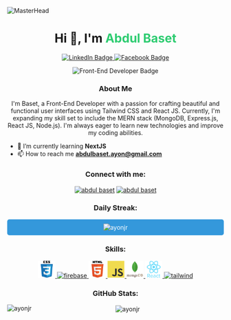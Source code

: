 ![MasterHead](https://i.ibb.co/Sn1WwcJ/Neon-Modern-Futuristic-Simple-Gaming-You-Tube-Banner.png)
<h1 align="center">Hi 👋, I'm <a href="https://ayonjr.io" style="color: #2ecc71; text-decoration: none;">Abdul Baset</a></h1>

<p align="center">
  <a href="https://linkedin.com/in/abdul baset" target="_blank">
    <img src="https://img.shields.io/badge/LinkedIn-Abdul%20Baset-blue?style=for-the-badge&logo=linkedin" alt="LinkedIn Badge"/>
  </a>
  <a href="https://fb.com/abdul baset" target="_blank">
    <img src="https://img.shields.io/badge/Facebook-Abdul%20Baset-blue?style=for-the-badge&logo=facebook" alt="Facebook Badge"/>
  </a>
</p>

<p align="center">
  <img src="https://img.shields.io/badge/Front--End%20Developer-blue?style=for-the-badge&logo=appveyor" alt="Front-End Developer Badge"/>
</p>

<h3 align="center">About Me</h3>
<p align="center">I'm Baset, a Front-End Developer with a passion for crafting beautiful and functional user interfaces using Tailwind CSS and React JS. Currently, I'm expanding my skill set to include the MERN stack (MongoDB, Express.js, React JS, Node.js). I'm always eager to learn new technologies and improve my coding abilities.</p>

- 🌱 I’m currently learning **NextJS**
- 📫 How to reach me **abdulbaset.ayon@gmail.com**

<h3 align="center">Connect with me:</h3>
<p align="center">
<a href="https://linkedin.com/in/abdul baset" target="_blank"><img align="center" src="https://raw.githubusercontent.com/rahuldkjain/github-profile-readme-generator/master/src/images/icons/Social/linked-in-alt.svg" alt="abdul baset" height="30" width="40" /></a>
<a href="https://fb.com/abdul baset" target="_blank"><img align="center" src="https://raw.githubusercontent.com/rahuldkjain/github-profile-readme-generator/master/src/images/icons/Social/facebook.svg" alt="abdul baset" height="30" width="40" /></a>
</p>

<h3 align="center">Daily Streak:</h3>
<p align="center">
<div align="center" style="background-color: #3498db; padding: 10px; border-radius: 5px;">
  <img src="https://github-readme-streak-stats.herokuapp.com/?user=ayonjr" alt="ayonjr" style="color: white;" />
</div>


<h3 align="center">Skills:</h3>
<p align="center">
  <a href="https://www.w3schools.com/css/" target="_blank" rel="noreferrer">
    <img src="https://raw.githubusercontent.com/devicons/devicon/master/icons/css3/css3-original-wordmark.svg" alt="css3" width="40" height="40"/>
  </a>
  <a href="https://firebase.google.com/" target="_blank" rel="noreferrer">
    <img src="https://www.vectorlogo.zone/logos/firebase/firebase-icon.svg" alt="firebase" width="40" height="40"/>
  </a>
  <a href="https://www.w3.org/html/" target="_blank" rel="noreferrer">
    <img src="https://raw.githubusercontent.com/devicons/devicon/master/icons/html5/html5-original-wordmark.svg" alt="html5" width="40" height="40"/>
  </a>
  <a href="https://developer.mozilla.org/en-US/docs/Web/JavaScript" target="_blank" rel="noreferrer">
    <img src="https://raw.githubusercontent.com/devicons/devicon/master/icons/javascript/javascript-original.svg" alt="javascript" width="40" height="40"/>
  </a>
  <a href="https://www.mongodb.com/" target="_blank" rel="noreferrer">
    <img src="https://raw.githubusercontent.com/devicons/devicon/master/icons/mongodb/mongodb-original-wordmark.svg" alt="mongodb" width="40" height="40"/>
  </a>
  <a href="https://reactjs.org/" target="_blank" rel="noreferrer">
    <img src="https://raw.githubusercontent.com/devicons/devicon/master/icons/react/react-original-wordmark.svg" alt="react" width="40" height="40"/>
  </a>
  <a href="https://tailwindcss.com/" target="_blank" rel="noreferrer">
    <img src="https://www.vectorlogo.zone/logos/tailwindcss/tailwindcss-icon.svg" alt="tailwind" width="40" height="40"/>
  </a>
</p>

<h3 align="center">GitHub Stats:</h3>
<p align="center">
  <img align="left" src="https://github-readme-stats.vercel.app/api/top-langs?username=ayonjr&show_icons=true&locale=en&layout=compact&bg_color=ffffff&title_color=3498db&text_color=ff4757" alt="ayonjr" />
</p>

<p align="center">
  <img align="center" src="https://github-readme-stats.vercel.app/api?username=ayonjr&show_icons=true&locale=en" alt="ayonjr" />
</p>
